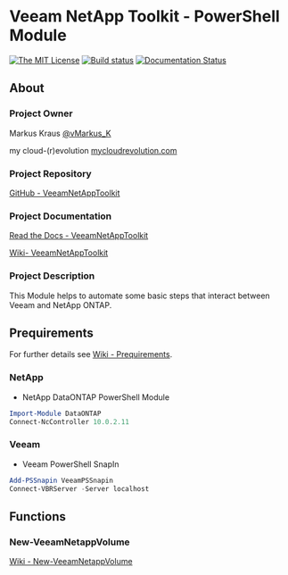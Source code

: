 # Veeam NetApp Toolkit - PowerShell Module

[![The MIT License](https://img.shields.io/badge/license-MIT-orange.svg?style=flat-square)](http://opensource.org/licenses/MIT)
[![Build status](https://ci.appveyor.com/api/projects/status/tnbdo5mf3c1iqn8l?svg=true)](https://ci.appveyor.com/project/mycloudrevolution/veeamnetapptoolkit)
[![Documentation Status](https://readthedocs.org/projects/veeamnetapptoolkit/badge/?version=latest)](https://veeamnetapptoolkit.readthedocs.io/en/latest/?badge=latest)


## About

### Project Owner

Markus Kraus [@vMarkus_K](https://twitter.com/vMarkus_K)

my cloud-(r)evolution [mycloudrevolution.com](http://mycloudrevolution.com/)

### Project Repository

[GitHub - VeeamNetAppToolkit](https://github.com/mycloudrevolution/vSphereNetAppToolkit)

### Project Documentation

[Read the Docs - VeeamNetAppToolkit](https://veeamnetapptoolkit.readthedocs.io)

[Wiki- VeeamNetAppToolkit](https://github.com/mycloudrevolution/VeeamNetAppToolkit/wiki)

### Project Description

This Module helps to automate some basic steps that interact between Veeam and NetApp ONTAP.

## Prequirements

For further details see [Wiki - Prequirements](https://github.com/mycloudrevolution/VeeamNetAppToolkit/wiki#prerequirements).

### NetApp

* NetApp DataONTAP PowerShell Module

```PowerShell
Import-Module DataONTAP
Connect-NcController 10.0.2.11
```

### Veeam

* Veeam PowerShell SnapIn

```PowerShell
Add-PSSnapin VeeamPSSnapin
Connect-VBRServer -Server localhost
```

## Functions

### New-VeeamNetappVolume

[Wiki - New-VeeamNetappVolume](https://github.com/mycloudrevolution/VeeamNetAppToolkit/wiki/New-VeeamNetappVolume)